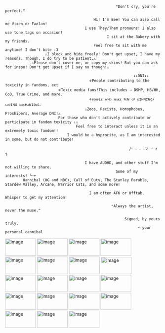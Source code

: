                                                       ❝Don't cry, you're perfect.❞
                                                           
                                            Hi! I'm Bee! You can also call me Vixen or Faolan!
                                        I use They/Them pronouns! I also use tone tags on occasion!
                                                  I sit at the Bakery with my friends.
                                            Feel free to sit with me anytime! I don't bite :3
                      ⚠︎I block and hide freely! Don't get upset, I have my reasons. Though, I do try to be patient.⚠︎
                ⚠︎Please don't cover me, or copy my skins! But you can ask for inspo! Don't get upset if I say no though!⚠︎

                                                              ↓↓DNI↓↓
                                          𖦏People contributing to the toxicity in fandoms, ect
                            𖦏Toxic media fans!This includes → DSMP, HB/HH, CoD, True Crime, and more.
                                          𖦏ᴘᴇᴏᴘʟᴇ ᴡʜᴏ ᴍᴀᴋᴇ ꜰᴜɴ ᴏꜰ ᴋɪɴɴɪɴɢ/ᴄᴏᴘɪɴɢ ᴍᴇᴄʜᴀɴɪꜱᴍꜱ.
                                        ⚠︎Zoos, Racists, Homophobes, Proshipers, Average DNI!⚠︎
                            For those who don't actively contribute or participate in fandom toxicity ↓↓
                                    Feel free to interact unless it is an extremely toxic fandom!!
                                I would be a hyprocite, as I am interested in some, but do not contribute!
                                                               
                                                            /ᐠ - ˕ -マ ᶻ 𝗓 𐰁 

                                        I have AUDHD, and other stuff I'm not willing to share.
                                                      Some of my interests! ╰┈➤ 
            Hannibal (OG and NBC), Call of Duty, The Stanley Parable, Stardew Valley, Arcane, Warrior Cats, and some more!

                                          I am often AFK or Offtab. Whisper to get my attention!
                                                
                                                    ❝Always the artist, never the muse.❞

                                                          Signed, by yours truly,
                                                                ~ your personal cannibal

<img width="99" height="56" alt="image" src="https://github.com/user-attachments/assets/b006f181-73ef-4ee4-a3f4-7a3498ddc79b" /> <img width="99" height="56" alt="image" src="https://github.com/user-attachments/assets/f91eb11e-1660-43e5-b2bb-a692603441ba" /> <img width="99" height="56" alt="image" src="https://github.com/user-attachments/assets/31a62b69-dfb0-4774-b2cb-c320b05f29e3" /> <img width="99" height="56" alt="image" src="https://github.com/user-attachments/assets/93706778-cc89-4877-803b-2a78beddd77f" /> <img width="99" height="56" alt="image" src="https://github.com/user-attachments/assets/1844d349-bb86-402d-b4b8-d0fc7230300a" /> <img width="100" height="56" alt="image" src="https://github.com/user-attachments/assets/9d90f79f-bded-4732-a964-7d5a5983344e" /> <img width="99" height="56" alt="image" src="https://github.com/user-attachments/assets/cac4803c-4a1b-43b2-a4bb-76ff1fe0c852" /> <img width="99" height="55" alt="image" src="https://github.com/user-attachments/assets/dd30ccfa-7539-498e-bfa9-d984d6b2a3f6" /> <img width="99" height="55" alt="image" src="https://github.com/user-attachments/assets/b75a0010-915b-4521-9b19-df0c37bca7f4" /> <img width="99" height="55" alt="image" src="https://github.com/user-attachments/assets/111ded4d-8f21-4f6e-93b2-4a4f96d8c5ae" /> <img width="99" height="55" alt="image" src="https://github.com/user-attachments/assets/8ba60f34-3094-4546-b9b6-1227bd00f685" /> <img width="99" height="55" alt="image" src="https://github.com/user-attachments/assets/09da0764-2913-49e0-8429-917888455f7d" /> <img width="99" height="55" alt="image" src="https://github.com/user-attachments/assets/7f218d0f-b54e-4c55-b687-8bf451fe6bf4" /> <img width="99" height="55" alt="image" src="https://github.com/user-attachments/assets/bab61f7d-8868-4c15-ae34-6263b02e3552" /> <img width="99" height="55" alt="image" src="https://github.com/user-attachments/assets/86fca25f-3f2a-45cf-a67f-50187d4a275e" /> <img width="99" height="55" alt="image" src="https://github.com/user-attachments/assets/7e232433-9de3-4160-ab38-d25c467a2260" /> <img width="99" height="55" alt="image" src="https://github.com/user-attachments/assets/a36afdbb-88da-497c-889b-8664feeb5f55" /> <img width="99" height="55" alt="image" src="https://github.com/user-attachments/assets/743baaa2-d91d-4180-9ec0-897a892f4cfd" /> <img width="99" height="55" alt="image" src="https://github.com/user-attachments/assets/21ef6162-2747-40ff-8edd-d7bfcd382207" /> 






















